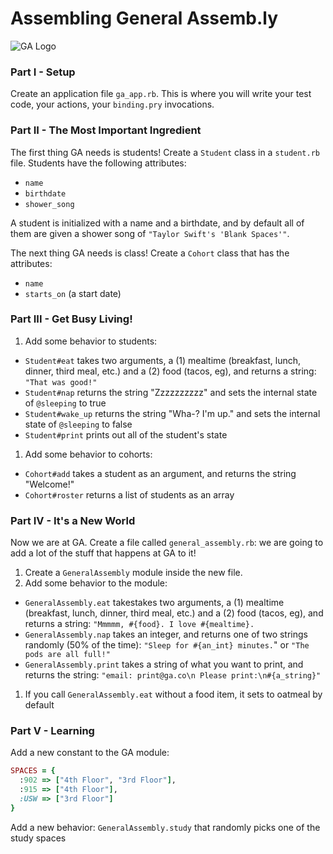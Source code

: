 # Assembling General Assemb.ly

![GA Logo](http://www.maveron.com/blog/wp-content/uploads/General-Assembly-logo.jpg)

### Part I - Setup

Create an application file `ga_app.rb`. This is where you will write your test
code, your actions, your `binding.pry` invocations.

### Part II - The Most Important Ingredient

The first thing GA needs is students! Create a `Student` class in a `student.rb`
file. Students have the following attributes:

- `name`
- `birthdate`
- `shower_song`

A student is initialized with a name and a birthdate, and by default all of them
are given a shower song of `"Taylor Swift's 'Blank Spaces'"`.

The next thing GA needs is class! Create a `Cohort` class that has the
attributes:

- `name`
- `starts_on` (a start date)

### Part III - Get Busy Living!

1. Add some behavior to students:
  - `Student#eat` takes two arguments, a (1) mealtime (breakfast, lunch, dinner, third meal, etc.) and a (2) food (tacos, eg), and returns a string: `"That was good!"`
  - `Student#nap` returns the string "Zzzzzzzzzz" and sets the internal state of `@sleeping` to true
  - `Student#wake_up` returns the string "Wha-? I'm up." and sets the internal state of `@sleeping` to false
  - `Student#print` prints out all of the student's state
1. Add some behavior to cohorts:
  - `Cohort#add` takes a student as an argument, and returns the string "Welcome!"
  - `Cohort#roster` returns a list of students as an array

### Part IV - It's a New World

Now we are at GA. Create a file called `general_assembly.rb`: we are going to add a lot of the stuff that happens at GA to it!

1. Create a `GeneralAssembly` module inside the new file.
1. Add some behavior to the module:
  - `GeneralAssembly.eat` takestakes two arguments, a (1) mealtime (breakfast, lunch, dinner, third meal, etc.) and a (2) food (tacos, eg), and returns a string: `"Mmmmm, #{food}. I love #{mealtime}.`
  - `GeneralAssembly.nap` takes an integer, and returns one of two strings randomly (50% of the time): `"Sleep for #{an_int} minutes.`" or `"The pods are all full!"`
  - `GeneralAssembly.print` takes a string of what you want to print, and returns the string: `"email: print@ga.co\n Please print:\n#{a_string}"`
1. If you call `GeneralAssembly.eat` without a food item, it sets to oatmeal by default

### Part V - Learning

Add a new constant to the GA module:

```ruby
SPACES = {
  :902 => ["4th Floor", "3rd Floor"],
  :915 => ["4th Floor"],
  :USW => ["3rd Floor"]
}
```

Add a new behavior: `GeneralAssembly.study` that randomly picks one of the study spaces
